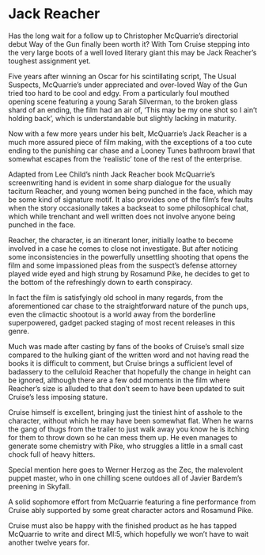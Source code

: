 # Jack Reacher

Has the long wait for a follow up to Christopher McQuarrie’s directorial debut Way of the Gun finally been worth it? With Tom Cruise stepping into the very large boots of a well loved literary giant this may be Jack Reacher’s toughest assignment yet.

Five years after winning an Oscar for his scintillating script, The Usual Suspects, McQuarrie’s under appreciated and over-loved Way of the Gun tried too hard to be cool and edgy. From a particularly foul mouthed opening scene featuring a young Sarah Silverman, to the broken glass shard of an ending, the film had an air of, ‘This may be my one shot so I ain’t holding back’, which is understandable but slightly lacking in maturity.

Now with a few more years under his belt, McQuarrie’s Jack Reacher is a much more assured piece of film making, with the exceptions of a too cute ending to the punishing car chase and a Looney Tunes bathroom brawl that somewhat escapes from the ‘realistic’ tone of the rest of the enterprise.

Adapted from Lee Child’s ninth Jack Reacher book McQuarrie’s screenwriting hand is evident in some sharp dialogue for the usually taciturn Reacher, and young women being punched in the face, which may be some kind of signature motif. It also provides one of the film’s few faults when the story occasionally takes a backseat to some philosophical chat, which while trenchant and well written does not involve anyone being punched in the face.

Reacher, the character, is an itinerant loner, initially loathe to become involved in a case he comes to close not investigate. But after noticing some inconsistencies in the powerfully unsettling shooting that opens the film and some impassioned pleas from the suspect’s defense attorney played wide eyed and high strung by Rosamund Pike, he decides to get to the bottom of the refreshingly down to earth conspiracy.

In fact the film is satisfyingly old school in many regards, from the aforementioned car chase to the straightforward nature of the punch ups, even the climactic shootout is a world away from the borderline superpowered, gadget packed staging of most recent releases in this genre.

Much was made after casting by fans of the books of Cruise’s small size compared to the hulking giant of the written word and not having read the books it is difficult to comment, but Cruise brings a sufficient level of badassery to the celluloid Reacher that hopefully the change in height can be ignored, although there are a few odd moments in the film where Reacher’s size is alluded to that don’t seem to have been updated to suit Cruise’s less imposing stature.

Cruise himself is excellent, bringing just the tiniest hint of asshole to the character, without which he may have been somewhat flat. When he warns the gang of thugs from the trailer to just walk away you know he is itching for them to throw down so he can mess them up. He even manages to generate some chemistry with Pike, who struggles a little in a small cast chock full of heavy hitters.

Special mention here goes to Werner Herzog as the Zec, the malevolent puppet master, who in one chilling scene outdoes all of Javier Bardem’s preening in Skyfall.

 A solid sophomore effort from McQuarrie featuring a fine performance from Cruise ably supported by some great character actors and Rosamund Pike.

Cruise must also be happy with the finished product as he has tapped McQuarrie to write and direct MI:5, which hopefully we won’t have to wait another twelve years for.
